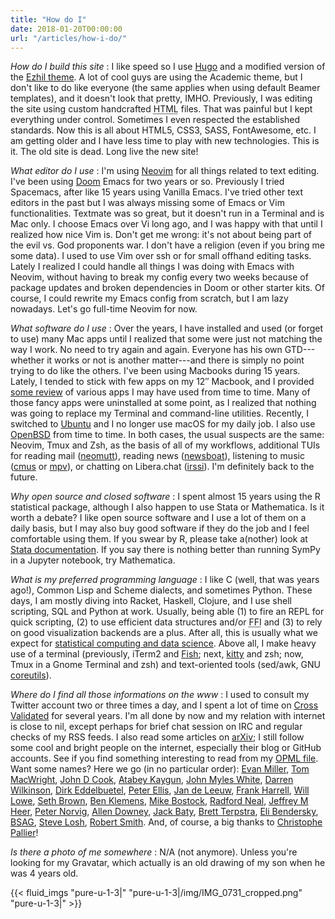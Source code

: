 ```yaml
---
title: "How do I"
date: 2018-01-20T00:00:00
url: "/articles/how-i-do/"
---
```


_How do I build this site_
: I like speed so I use [Hugo](https://gohugo.io) and a modified version of the [Ezhil theme](/post/site-redesign/). A lot of cool guys are using the Academic theme, but I don't like to do like everyone (the same applies when using default Beamer templates), and it doesn't look that pretty, IMHO. Previously, I was editing the site using custom handcrafted <abbr title="Hypertext Markup Language">HTML</abbr> files. That was painful but I kept everything under control. Sometimes I even respected the established standards. Now this is all about HTML5, CSS3, SASS, FontAwesome, etc. I am getting older and I have less time to play with new technologies. This is it. The old site is dead. Long live the new site!

_What editor do I use_
: I'm using [Neovim](https://neovim.io/) for all things related to text editing. I've been using [Doom](https://github.com/hlissner/doom-emacs) Emacs for two years or so. Previously I tried Spacemacs, after like 15 years using Vanilla Emacs. I've tried other text editors in the past but I was always missing some of Emacs or Vim functionalities. Textmate was so great, but it doesn't run in a Terminal and is Mac only. I choose Emacs over Vi long ago, and I was happy with that until I realized how nice Vim is. Don't get me wrong: it's not about being part of the evil vs. God proponents war. I don't have a religion (even if you bring me some data). I used to use Vim over ssh or for small offhand editing tasks. Lately I realized I could handle all things I was doing with Emacs with Neovim, without having to break my config every two weeks because of package updates and broken dependencies in Doom or other starter kits. Of course, I could rewrite my Emacs config from scratch, but I am lazy nowadays. Let's go full-time Neovim for now.

_What software do I use_
: Over the years, I have installed and used (or forget to use) many Mac apps until I realized that some were just not matching the way I work. No need to try again and again. Everyone has his own GTD---whether it works or not is another matter---and there is simply no point trying to do like the others. I've been using Macbooks during 15 years. Lately, I tended to stick with few apps on my 12″ Macbook, and I provided [some review](/categories/app-review) of various apps I may have used from time to time. Many of those fancy apps were uninstalled at some point, as I realized that nothing was going to replace my Terminal and command-line utilities. Recently, I switched to [Ubuntu](/post/welcome-ubuntu/) and I no longer use macOS for my daily job. I also use [OpenBSD](/post/welcome-openbsd/) from time to time. In both cases, the usual suspects are the same: Neovim, Tmux and Zsh, as the basis of all of my workflows, additional TUIs for reading mail ([neomutt](https://neomutt.org/)), reading news ([newsboat](https://newsboat.org/)), listening to music ([cmus](https://cmus.github.io/) or [mpv](https://mpv.io/)), or chatting on Libera.chat ([irssi](https://irssi.org/)). I'm definitely back to the future.

_Why open source and closed software_
: I spent almost 15 years using the R statistical package, although I also happen to use Stata or Mathematica. Is it worth a debate? I like open source software and I use a lot of them on a daily basis, but I may also buy good software if they do the job and I feel comfortable using them. If you swear by R, please take a(nother) look at [Stata documentation](https://www.stata-press.com/manuals/documentation-set/). If you say there is nothing better than running SymPy in a Jupyter notebook, try Mathematica.

_What is my preferred programming language_
: I like C (well, that was years ago!), Common Lisp and Scheme dialects, and sometimes Python. These days, I am mostly diving into Racket, Haskell, Clojure, and I use shell scripting, SQL and Python at work. Usually, being able (1) to fire an REPL for quick scripting, (2) to use efficient data structures and/or <abbr title="Foreign Function Interface">FFI</abbr> and (3) to rely on good visualization backends are a plus. After all, this is usually what we expect for [statistical computing and data science](https://darrenjw.wordpress.com/2013/12/23/scala-as-a-platform-for-statistical-computing-and-data-science/). Above all, I make heavy use of a terminal (previously, iTerm2 and [Fish](/post/fish-shell); next, [kitty](https://sw.kovidgoyal.net/kitty/) and zsh; now, Tmux in a Gnome Terminal and zsh) and text-oriented tools (sed/awk, GNU [coreutils](https://www.gnu.org/software/coreutils/manual/)).

<a href="#bloggers"></a>
_Where do I find all those informations on the www_
: I used to consult my Twitter account two or three times a day, and I spent a lot of time on [Cross Validated](https://stats.stackexchange.com/) for several years. I'm all done by now and my relation with internet is close to nil, except perhaps for brief chat session on IRC and regular checks of my RSS feeds. I also read some articles on [arXiv](https://arxiv.org); I still follow some cool and bright people on the internet, especially their blog or GitHub accounts. See if you find something interesting to read from my [OPML file](/files/chl.opml). Want some names? Here we go (in no particular order): [Evan Miller](http://www.evanmiller.org), [Tom MacWright](https://macwright.org), [John D Cook](https://www.johndcook.com/), [Atabey Kaygun](https://kaygun.tumblr.com), [John Myles White](http://www.johnmyleswhite.com), [Darren Wilkinson](https://www.staff.ncl.ac.uk/d.j.wilkinson/), [Dirk Eddelbuetel](http://dirk.eddelbuettel.com), [Peter Ellis](http://freerangestats.info), [Jan de Leeuw](http://gifi.stat.ucla.edu), [Frank Harrell](http://www.fharrell.com), [Will Lowe](https://conjugateprior.org/), [Seth Brown](http://www.drbunsen.org), [Ben Klemens](https://modelingwithdata.org), [Mike Bostock](https://bost.ocks.org/mike/), [Radford Neal](http://www.cs.toronto.edu/~radford/), [Jeffrey M Heer](https://homes.cs.washington.edu/~jheer/), [Peter Norvig](http://www.norvig.com), [Allen Downey](http://www.allendowney.com/wp/), [Jack Baty](http://baty.net), [Brett Terpstra](http://brettterpstra.com), [Eli Bendersky](https://eli.thegreenplace.net), [BSAG](https://www.rousette.org.uk), [Steve Losh](http://stevelosh.com), [Robert Smith](http://www.stylewarning.com/blog/). And, of course, a big thanks to [Christophe Pallier](http://www.pallier.org)!

_Is there a photo of me somewhere_
: N/A (not anymore). Unless you're looking for my Gravatar, which actually is an old drawing of my son when he was 4 years old.

{{< fluid_imgs
"pure-u-1-3|"
"pure-u-1-3|/img/IMG_0731_cropped.png"
"pure-u-1-3|" >}}
